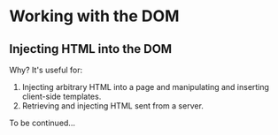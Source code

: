 # Working with the DOM

## Injecting HTML into the DOM

Why? It's useful for:

1. Injecting arbitrary HTML into a page and manipulating and inserting client-side templates.
2. Retrieving and injecting HTML sent from a server.

To be continued...
